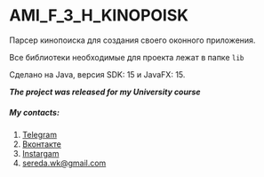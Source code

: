 # AMI_F_3_H_KINOPOISK 

Парсер кинопоиска для создания своего оконного приложения.

Все библиотеки необходимые для проекта лежат в папке `lib`

Сделано на Java, версия SDK: 15 и JavaFX: 15.

***The project was released for my University course***

##### My contacts:
1. [Telegram](https://tgmsg.ru/princepepper)
2. [Вконтакте](https://vk.com/princepepper)
3. [Instargam](https://www.instagram.com/prince_pepper_official/?hl=ru)
4. <sereda.wk@gmail.com>
